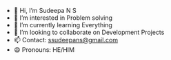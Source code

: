 - 👋 Hi, I’m Sudeepa N S
- 👀 I’m interested in Problem solving
- 🌱 I’m currently learning Everything
- 💞️ I’m looking to collaborate on Development Projects
- 📫 Contact: ssudeepans@gmail.com
- 😄 Pronouns: HE/HIM

<!---
usersudeepAz4576/usersudeepAz4576 is a ✨ special ✨ repository because its `README.md` (this file) appears on your GitHub profile.
You can click the Preview link to take a look at your changes.
--->
